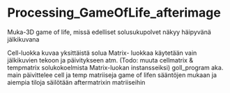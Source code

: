 # Processing_GameOfLife_afterimage
Muka-3D game of life, missä edelliset solusukupolvet näkyy häipyvänä jälkikuvana

Cell-luokka kuvaa yksittäistä solua 
Matrix- luokkaa käytetään vain jälkikuvien tekoon ja päivitykseen atm.
(Todo: muuta cellmatrix & tempmatrix solukokoelmista Matrix-luokan instansseiksi)
goll_program aka. main päivittelee cell ja temp matriiseja game of lifen sääntöjen mukaan 
ja aiempia tiloja säilötään aftermatrixin matriiseihin
